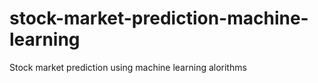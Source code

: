 # stock-market-prediction-machine-learning
Stock market prediction using machine learning alorithms
